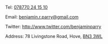 Tel: <a href="tel:+078770241510">078770 24 15 10</a>

Email: <benjamin.r.parry@gmail.com>

Twitter: <http://www.twitter.com/benjaminparry>

Address: 78 Livingstone Road, Hove, [BN3 3WL](https://maps.google.co.uk/maps?q=BN3+3WL&ie=UTF-8&hq=&hnear=0x4875854e48bffa59:0xd1b25a26c2be69dd,Hove+BN3+3WL&gl=uk&ei=4QY6UY6qJ8fe7AbWg4GYCg&ved=0CJMBELYD)